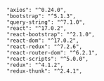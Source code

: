     "axios": "^0.24.0",
    "bootstrap": "^5.1.3",
    "query-string": "^7.1.0",
    "react": "^17.0.2",
    "react-bootstrap": "^2.1.0",
    "react-dom": "^17.0.2",
    "react-redux": "^7.2.6",
    "react-router-dom": "^6.2.1",
    "react-scripts": "^5.0.0",
    "redux": "^4.1.2",
    "redux-thunk": "^2.4.1",
